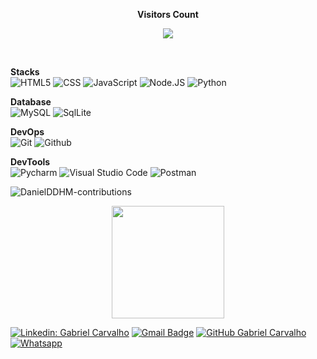<div align="center">
<p align="center"><b>Visitors Count</b></p>  
<p align="center"><img align="center" src="https://profile-counter.glitch.me/gcarvalhof/count.svg"/><p> 
</div><br>

  **Stacks**<br>
  ![HTML5](https://img.shields.io/badge/-HTML5-333333?style=flat&logo=HTML5)
  ![CSS](https://img.shields.io/badge/-CSS-333333?style=flat&logo=CSS3&logoColor=1572B6)
  ![JavaScript](https://img.shields.io/badge/-JavaScript-333333?style=flat&logo=javascript)
  ![Node.JS](https://img.shields.io/badge/Node.js-333333?style=flat&logo=node.js)
  ![Python](https://img.shields.io/badge/Python-333333?style=flat&logo=python)
  <br>
  
  **Database**<br>
  ![MySQL](https://img.shields.io/badge/-MySQL-333333?style=flat&logo=mysql)
  ![SqlLite](https://img.shields.io/badge/-SqlLite-333333?style=flat&logo=sqlite)
  <br>
  
  **DevOps**<br>
  ![Git](https://img.shields.io/badge/-Git-333333?style=flat&logo=git)
  ![Github](https://img.shields.io/badge/-Github-333333?style=flat&logo=Github)
  <br>
  
  **DevTools**<br>
  ![Pycharm](https://img.shields.io/badge/-Pycharm-333333?style=flat&logo=Pycharm)
  ![Visual Studio Code](https://img.shields.io/badge/-Visual%20Studio%20Code-333333?style=flat&logo=visual-studio-code&logoColor=007ACC)
  ![Postman](https://img.shields.io/badge/-Postman-333333?style=flat&logo=Postman)


![DanielDDHM-contributions](https://activity-graph.herokuapp.com/graph?username=gcarvalhof&theme=dracula)
<div align="center">
  <a href="https://github.com/gcarvalhof">
  <img height="180em" src="https://github-readme-stats.vercel.app/api?username=gcarvalhofM&count_private=true&show_icons=true&custom_title=Github%20Status&show=issues&theme=great-gatsby"/>
</div>

[![Linkedin: Gabriel Carvalho](https://img.shields.io/badge/LinkedIn-0077B5?style=for-the-badge&logo=linkedin&logoColor=white)](https://www.linkedin.com/in/gcarvalhof/)
[![Gmail Badge](https://img.shields.io/badge/Gmail-D14836?style=for-the-badge&logo=gmail&logoColor=white)](mailto:gcarvalhof@gmail.com)
[![GitHub Gabriel Carvalho](https://img.shields.io/badge/GitHub-100000?style=for-the-badge&logo=github&logoColor=white)](https://github.com/gcarvalhof)
[![Whatsapp](https://img.shields.io/badge/WhatsApp-25D366?style=for-the-badge&logo=whatsapp&logoColor=white)](https://wa.me/5571996821835)



